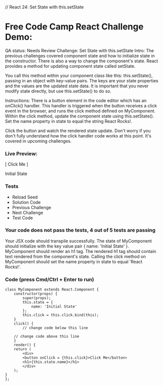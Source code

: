 // React 24: Set State with this.setState

# Free Code Camp React Challenge Demo: 

QA status: Needs Review
Challenge: Set State with this.setState
Intro: The previous challenges covered component state and how to initialize state in the constructor. There is also a way to change the component's state. React provides a method for updating component state called setState. 

You call this method within your component class like this: this.setState(), passing in an object with key-value pairs. The keys are your state properties and the values are the updated state data. It is important that you never modify state directly, but use this.setState() to do so.

Instructions: There is a button element in the code editor which has an onClick() handler. This handler is triggered when the button receives a click event in the browser, and runs the click method defined on MyComponent. Within the click method, update the component state using this.setState(). Set the name property in state to equal the string React Rocks!. 

Click the button and watch the rendered state update. Don't worry if you don't fully understand how the click handler code works at this point. It's covered in upcoming challenges.

### Live Preview:

[ Click Me ]

Initial State

### Tests

* Reload Seed
* Solution Code
* Previous Challenge
* Next Challenge
* Test Code

### Your code does not pass the tests, 4 out of 5 tests are passing
Your JSX code should transpile successfully.
The state of MyComponent should initialize with the key value pair { name: 'Initial State' }.
MyComponent should render an h1 tag.
The rendered h1 tag should contain text rendered from the component's state.
Calling the click method on MyComponent should set the name property in state to equal 'React Rocks!'.


### Code (press Cmd/Ctrl + Enter to run)

    class MyComponent extends React.Component {
        constructor(props) {
            super(props);
            this.state = {
                name: 'Initial State'
            };
            this.click = this.click.bind(this);
        }
        click() {
            // change code below this line

        // change code above this line
        }
        render() {
        return (
            <div>
            <button onClick = {this.click}>Click Me</button>
            <h1>{this.state.name}</h1>
            </div>
        );
    }
    };